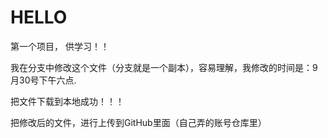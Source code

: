 # HELLO
第一个项目， 供学习！！

我在分支中修改这个文件（分支就是一个副本），容易理解，我修改的时间是：9月30号下午六点.


把文件下载到本地成功！！！

把修改后的文件，进行上传到GitHub里面（自己弄的账号仓库里）
